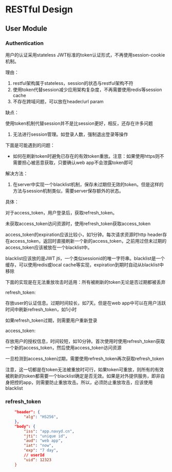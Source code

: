 # RESTful Design

## User Module

### Authentication

用户的认证采用stateless JWT标准的token认证形式，不再使用session-cookie机制。

理由：

1. restful架构属于stateless，session的状态与restful架构不符
2. 使用token代替session减少应用架构复杂度，不再需要使用redis等session cache
3. 不存在跨域问题，可以放在header/url param

缺点：

使用token机制代替session并不是比session更好，相反，还存在许多问题

1. 无法进行session管理。如登录人数，强制退出登录等操作

下面是可能遇到的问题：

- 如何在刷新token时避免已存在的有效token重放。注意：如果使用https则不需要担心被恶意获取，只要确认web app不会泄露token即可

解决方法：

1. 在server中实现一个blacklist机制，保存未过期但无效的token。但是这样的方法与session机制类似，需要server保存额外的状态。

具体：

对于access_token，用户登录后，获取refresh_token。

未获取access_token访问资源时，使用refresh_token获取access_token

access_token的expiration应该比较小，如1分钟。每次请求资源时http header存在access_token，返回时直接刷新一个新的access_token，之前用过但未过期的access_token应该被放在一个blacklist中。

blacklist应该放的是JWT jti，一个类似sessionid的唯一字符串。blacklist是一个缓存，可以使用redis或local cache等实现，expiration到期时自动从blacklist中移除

下面的实现是在无法重放攻击时适用：所有被刷新的token无论是否过期都被丢弃

refresh_token:

存放user的认证信息。过期时间较长，如7天。但是在web app中可以在用户活跃时间中刷新refresh_token，如1小时

如果refresh_token过期，则需要用户重新登录

access_token:

存放用户的授权信息，时间较短，如10分钟。首次使用时使用refresh_token获取一个新的access_token，然后使用access_token访问资源

一旦检测到access_token过期，需要使用refresh_token再次获取refresh_token

注意，这一切都是在token无法被重放时可行，如果token可重放，则所有的有效被刷新的token都需要一个blacklist确定是否无效。如果是对外提供服务，即非自身把控的app，则需要防止重放攻击。所以，必须防止重放攻击，应该使用blacklist

### refresh_token

```json
    "header": {
        "alg": "HS256",
    },
    "body": {
        "iss": "app.navyd.cn",
        "jti": "unique id",
        "aud": "web app",
        "iat": "now",
        "exp": "7 day",
        // userId
        "uid“: 12323
    }
```